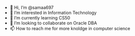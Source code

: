 - 👋 Hi, I’m @samaa697
- 👀 I’m interested in Information Technology 
- 🌱 I’m currently learning CS50
- 💞️ I’m looking to collaborate on Oracle DBA
- 📫 How to reach me for more knoldge in computer science 

<!---
samaa697/samaa697 is a ✨ special ✨ repository because its `README.md` (this file) appears on your GitHub profile.
You can click the Preview link to take a look at your changes.
--->
